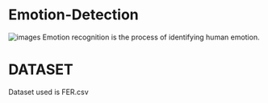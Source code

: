 # Emotion-Detection
![images](https://user-images.githubusercontent.com/85367784/145420078-3315bdf1-2082-48c6-97ab-de6c5506ffa6.jpg)
Emotion recognition is the process of identifying human emotion. 

# DATASET
Dataset used is FER.csv

